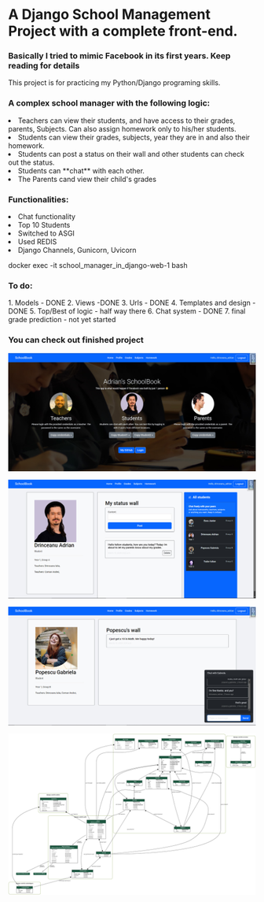 <h1>A Django School Management Project with a complete front-end. </h1>
<h3>Basically I tried to mimic Facebook in its first years. Keep reading for details</h3>
This project is for practicing my Python/Django programing skills. 


<h3>A complex school manager with the following logic:</h3>
    <li>Teachers can view their students, and have access to their grades, parents, Subjects. Can also assign homework only to his/her students.</li>
    <li>Students can view their grades, subjects, year they are in and also their homework.</li>
    <li>Students can post a status on their wall and other students can check out the status.</li>
    <li>Students can **chat** with each other.</li>
    <li>The Parents cand view their child's grades</li>
    
<h3>Functionalities:</h3>
    <li>Chat functionality</li>
    <li>Top 10 Students</li>
    <li>Switched to ASGI</li>
    <li>Used REDIS</li>
    <li>Django Channels, Gunicorn, Uvicorn</li>

docker exec -it school_manager_in_django-web-1 bash

<h3>To do:</h3>
1. Models - DONE 
2. Views -DONE
3. Urls - DONE
4. Templates and design - DONE
5. Top/Best of logic - half way there
6. Chat system - DONE
7. final grade prediction - not yet started

<h3>You can check out finished project</h3>

![Homespage](school_manager/media/static/images/homepage.jpg)

![Profile](school_manager/media/static/images/profile.jpg)

![Chat](school_manager/media/static/images/chat.jpg)

![Model](school_manager/media/static/images/model.png)

